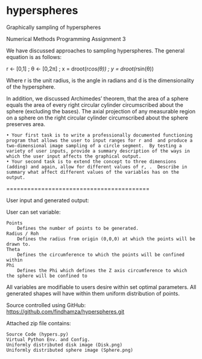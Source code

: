 # hyperspheres
Graphically sampling of hyperspheres

Numerical Methods
Programming Assignment 3

We have discussed approaches to sampling hyperspheres.  The general equation is as follows:

r ← [0,1] ; θ ← [0,2π] ; x = droot(r*cos(θ)) ; y = droot(r*sin(θ))

Where r is the unit radius,  is the angle in radians and d is the dimensionality of the hypersphere.

In addition, we discussed Archimedes’ theorem, that the area of a sphere equals the area of every right circular cylinder circumscribed about the sphere (excluding the bases). The axial projection of any measurable region on a sphere on the right circular cylinder circumscribed about the sphere preserves area.

    • Your first task is to write a professionally documented functioning program that allows the user to input ranges for r and  and produce a two-dimensional image sampling of a circle segment.  By testing a variety of user inputs, provide a summary description of the ways in which the user input affects the graphical output.
    • Your second task is to extend the concept to three dimensions (adding) and again, allow for different values of r, .  Describe in summary what affect different values of the variables has on the output.

=========================================

User input and generated output:

﻿﻿﻿﻿﻿﻿User can set variable:

    ﻿Points
        Defines the number of points to be generated.
    Radius / Roh
        Defines the radius from origin (0,0,0) at which the points will be drawn to﻿﻿.
    Theta
        Defines the circumference to which the points will be confined within
    Phi
        Defines the Phi which defines the Z axis circumference to which the sphere will be confined to

All variables are modifiable to users desire within set optimal parameters. All generated shapes will have within them uniform distribution of points.

Source controlled using GitHub: https://github.com/findhamza/hyperspheres.git

Attached zip file contains:

    Source Code (hypers.py)
    Virtual Python Env. and Config.
    Uniformly distributed disk image (Disk.png)
    Uniformly distributed sphere image (Sphere.png)
